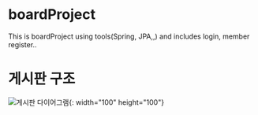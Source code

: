 # boardProject
This is boardProject using tools(Spring, JPA,,) and includes login, member register..

# 게시판 구조
![게시판 다이어그램](https://user-images.githubusercontent.com/124184748/220814641-026f528a-3d24-435f-866a-2a04f8010ac1.png){: width="100" height="100"}
